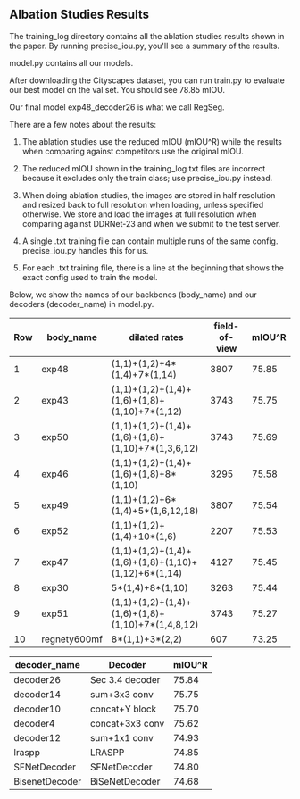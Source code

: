 ## Albation Studies Results
The training_log directory contains all the ablation studies results shown in the paper.
By running precise_iou.py, you'll see a summary of the results.

model.py contains all our models.

After downloading the Cityscapes dataset, you can run train.py to evaluate our best model on the val set. 
You should see 78.85 mIOU.

Our final model exp48_decoder26 is what we call RegSeg.

There are a few notes about the results:

1. The ablation studies use the reduced mIOU (mIOU^R) while the results when comparing against competitors use the original mIOU.

2. The reduced mIOU shown in the training_log txt files are incorrect because it excludes only the train class; use precise_iou.py instead.

3. When doing ablation studies, the images are stored in half resolution and resized back to full resolution when loading, unless specified otherwise. 
   We store and load the images at full resolution when comparing against DDRNet-23 and when we submit to the test server.
   
4. A single .txt training file can contain multiple runs of the same config. precise_iou.py handles this for us.

5. For each .txt training file, there is a line at the beginning that shows the exact config used to train the model.
   
Below, we show the names of our backbones (body_name) and our decoders (decoder_name) in model.py.

Row | body_name | dilated rates | field-of-view | mIOU^R
--- | --- | --- | --- | ---
1 | exp48 | (1,1)+(1,2)+4*(1,4)+7*(1,14) | 3807 | 75.85
2 | exp43 | (1,1)+(1,2)+(1,4)+(1,6)+(1,8)+(1,10)+7*(1,12) | 3743 | 75.75
3 | exp50 | (1,1)+(1,2)+(1,4)+(1,6)+(1,8)+(1,10)+7*(1,3,6,12) | 3743 | 75.69
4 | exp46 | (1,1)+(1,2)+(1,4)+(1,6)+(1,8)+8*(1,10) | 3295 | 75.58
5 | exp49 | (1,1)+(1,2)+6*(1,4)+5*(1,6,12,18) | 3807 | 75.54
6 | exp52 | (1,1)+(1,2)+(1,4)+10*(1,6) | 2207 | 75.53
7 | exp47 | (1,1)+(1,2)+(1,4)+(1,6)+(1,8)+(1,10)+(1,12)+6*(1,14) | 4127 | 75.45
8 | exp30 | 5*(1,4)+8*(1,10) | 3263 | 75.44
9 | exp51 | (1,1)+(1,2)+(1,4)+(1,6)+(1,8)+(1,10)+7*(1,4,8,12) | 3743 | 75.27
10 | regnety600mf | 8*(1,1)+3*(2,2) | 607 | 73.25


decoder_name | Decoder | mIOU^R
--- | --- | ---
decoder26 | Sec 3.4 decoder | 75.84
decoder14 | sum+3x3 conv | 75.75
decoder10 | concat+Y block| 75.70
decoder4 | concat+3x3 conv | 75.62
decoder12 | sum+1x1 conv | 74.93
lraspp | LRASPP | 74.85
SFNetDecoder | SFNetDecoder |74.80
BisenetDecoder | BiSeNetDecoder | 74.68
